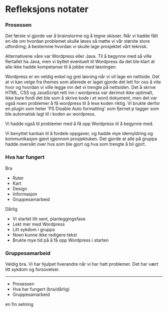 # Refleksjons notater

### Prosessen

Det første vi gjorde var å brainstorme og å tegne skisser. Når vi hadde fått en ide om hvordan problemet skulle løses så møtte vi vår største store utfordring; å bestemme hvordan vi skulle lage prosjektet vårt teknisk.

Alternativene våre var Wordpress eller Java. Til å begynne med så ville flertallet ha Java, men vi byttet eventuelt til Wordpress da det ble klart at alle ikke hadde kompetanse til å jobbe med løsningen.

Wordpress er en veldig enkel og grei løsning når vi vil lage en nettside. Det at vi kan velge fra themes som allerede er laget gjorde det lett for oss å vite hvor og hvordan vi ville legge inn det vi trengte på nettsiden.
Det å skrive HTML, CSS og JavaScript rett inn i wordpress var derimot ikke optimalt, ikke bare fordi det ble som å skrive kode i et word dokument, men det var også noen problemer å få wordpress til å lese koden riktig. Vi brukte derfor en plugin som heter 'PS Disable Auto formatting' som fjernet p tagger som ble automatisk lagt til i koden av wordpress.

Vi hadde også til problemer med å få opp Wordpress til å begynne med.

Vi benyttet kanban til å fordele oppgaver, og hadde mye idemyldring og kommunikasjon gjevt igjennom prosjektuken. Det gjorde at alle på gruppa hadde oversikt over hva som ble gjort og hva som trengte å bli gjort. 

### Hva har fungert

Bra

* Ruter
* Kart
* Design
* Informasjon
* Gruppesamarbeid

Dårlig

* Vi startet litt sent, planleggingsfase
* Lekt mer med Wordpress
* Litt sykdom i gruppa
* Noen kunne ikke redigere tekst
* Brukte mye tid på å få opp Wordpress i starten


### Gruppesamarbeid

Veldig bra. Vi har hjulpet hverandre når vi har hatt problemer. Det har vært litt sykdom og forsovelser.

------------

- Prosessen
- Hva har fungert (bra/dårlig)
- Gruppesamarbeid


en fin setning
